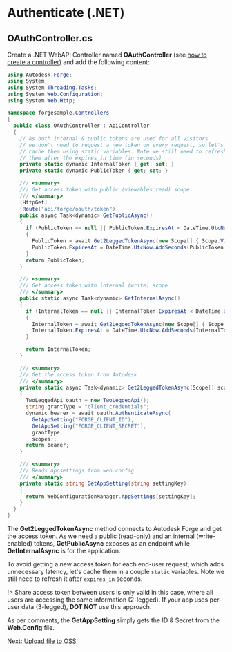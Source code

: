 # Authenticate (.NET)

## OAuthController.cs

Create a .NET WebAPI Controller named **OAuthController** (see [how to create a controller](environment/setup/net_controller)) and add the following content:

```csharp
using Autodesk.Forge;
using System;
using System.Threading.Tasks;
using System.Web.Configuration;
using System.Web.Http;

namespace forgesample.Controllers
{
  public class OAuthController : ApiController
  {
    // As both internal & public tokens are used for all visitors
    // we don't need to request a new token on every request, so let's
    // cache them using static variables. Note we still need to refresh
    // them after the expires_in time (in seconds)
    private static dynamic InternalToken { get; set; }
    private static dynamic PublicToken { get; set; }

    /// <summary>
    /// Get access token with public (viewables:read) scope
    /// </summary>
    [HttpGet]
    [Route("api/forge/oauth/token")]
    public async Task<dynamic> GetPublicAsync()
    {
      if (PublicToken == null || PublicToken.ExpiresAt < DateTime.UtcNow)
      {
        PublicToken = await Get2LeggedTokenAsync(new Scope[] { Scope.ViewablesRead });
        PublicToken.ExpiresAt = DateTime.UtcNow.AddSeconds(PublicToken.expires_in);
      }
      return PublicToken;
    }

    /// <summary>
    /// Get access token with internal (write) scope
    /// </summary>
    public static async Task<dynamic> GetInternalAsync()
    {
      if (InternalToken == null || InternalToken.ExpiresAt < DateTime.UtcNow)
      {
        InternalToken = await Get2LeggedTokenAsync(new Scope[] { Scope.BucketCreate, Scope.BucketRead, Scope.DataRead, Scope.DataCreate });
        InternalToken.ExpiresAt = DateTime.UtcNow.AddSeconds(InternalToken.expires_in);
      }

      return InternalToken;
    }

    /// <summary>
    /// Get the access token from Autodesk
    /// </summary>
    private static async Task<dynamic> Get2LeggedTokenAsync(Scope[] scopes)
    {
      TwoLeggedApi oauth = new TwoLeggedApi();
      string grantType = "client_credentials";
      dynamic bearer = await oauth.AuthenticateAsync(
        GetAppSetting("FORGE_CLIENT_ID"),
        GetAppSetting("FORGE_CLIENT_SECRET"),
        grantType,
        scopes);
      return bearer;
    }

    /// <summary>
    /// Reads appsettings from web.config
    /// </summary>
    private static string GetAppSetting(string settingKey)
    {
      return WebConfigurationManager.AppSettings[settingKey];
    }
  }
}
```

The **Get2LeggedTokenAsync** method connects to Autodesk Forge and get the access token. As we need a public (read-only) and an internal (write-enabled) tokens, **GetPublicAsync** exposes as an endpoint while **GetInternalAsync** is for the application. 

To avoid getting a new access token for each end-user request, which adds unnecessary latency, let's cache them in a couple `static` variables. Note we still need to refresh it after `expires_in` seconds.

!> Share access token between users is only valid in this case, where all users are accessing the same information (2-legged). If your app uses per-user data (3-legged), **DOT NOT** use this approach.

As per comments, the **GetAppSetting** simply gets the ID & Secret from the **Web.Config** file.

Next: [Upload file to OSS](/datamanagement/oss/)